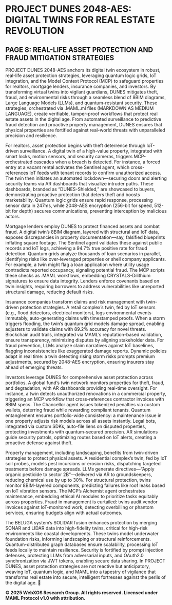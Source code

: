# PROJECT DUNES 2048-AES: DIGITAL TWINS FOR REAL ESTATE REVOLUTION

## PAGE 8: REAL-LIFE ASSET PROTECTION AND FRAUD MITIGATION STRATEGIES

PROJECT DUNES 2048-AES anchors its digital twin ecosystem in robust, real-life asset protection strategies, leveraging quantum logic grids, IoT integration, and the Model Context Protocol (MCP) to safeguard properties for realtors, mortgage lenders, insurance companies, and investors. By transforming virtual twins into vigilant guardians, DUNES mitigates theft, fraud, and environmental risks through a seamless blend of 8BIM diagrams, Large Language Models (LLMs), and quantum-resistant security. These strategies, orchestrated via .MAML.ml files (MARKDOWN AS MEDIUM LANGUAGE), create verifiable, tamper-proof workflows that protect real estate assets in the digital age. From automated surveillance to predictive fraud detection and proactive property management, DUNES ensures that physical properties are fortified against real-world threats with unparalleled precision and resilience.

For realtors, asset protection begins with theft deterrence through IoT-driven surveillance. A digital twin of a high-value property, integrated with smart locks, motion sensors, and security cameras, triggers MCP-orchestrated cascades when a breach is detected. For instance, a forced entry at a vacant rental activates the Sentinel agent, which cross-references IoT feeds with tenant records to confirm unauthorized access. The twin then initiates an automated lockdown—securing doors and alerting security teams via AR dashboards that visualize intruder paths. These dashboards, branded as “DUNES-Shielded,” are showcased to buyers, demonstrating proactive protection that deters theft and boosts marketability. Quantum logic grids ensure rapid response, processing sensor data in 247ms, while 2048-AES encryption (256-bit for speed, 512-bit for depth) secures communications, preventing interception by malicious actors.

Mortgage lenders employ DUNES to protect financed assets and combat fraud. A digital twin’s 8BIM diagram, layered with structural and IoT data, exposes discrepancies in property documentation—say, falsified blueprints inflating square footage. The Sentinel agent validates these against public records and IoT logs, achieving a 94.7% true positive rate for fraud detection. Quantum grids analyze thousands of loan scenarios in parallel, identifying risks like over-leveraged properties or shell company applicants. For example, a twin might flag a loan application where utility usage contradicts reported occupancy, signaling potential fraud. The MCP scripts these checks as .MAML workflows, embedding CRYSTALS-Dilithium signatures to ensure data integrity. Lenders enforce covenants based on twin insights, requiring borrowers to address vulnerabilities like unreported structural damage, reducing default risks.

Insurance companies transform claims and risk management with twin-driven protection strategies. A retail complex’s twin, fed by IoT sensors (e.g., flood detectors, electrical monitors), logs environmental events immutably, auto-generating claims with timestamped proofs. When a storm triggers flooding, the twin’s quantum grid models damage spread, enabling adjusters to validate claims with 89.2% accuracy for novel threats. Blockchain audit trails, integrated via MAML’s reputation-based validation, ensure transparency, minimizing disputes by aligning stakeholder data. For fraud prevention, LLMs analyze claim narratives against IoT baselines, flagging inconsistencies like exaggerated damage reports. Dynamic policies adapt in real time: a twin detecting rising storm risks prompts premium adjustments, secured by 2048-AES encryption, ensuring insurers stay ahead of emerging threats.

Investors leverage DUNES for comprehensive asset protection across portfolios. A global fund’s twin network monitors properties for theft, fraud, and degradation, with AR dashboards providing real-time oversight. For instance, a twin detects unauthorized renovations in a commercial property, triggering an MCP workflow that cross-references contractor invoices with 8BIM specs. The Chancellor agent issues tokenized penalties via custom wallets, deterring fraud while rewarding compliant tenants. Quantum entanglement ensures portfolio-wide consistency: a maintenance issue in one property adjusts risk models across all assets instantly. Legal bots, integrated via custom SDKs, auto-file liens on disputed properties, protecting investments with quantum-secured precision. AR simulations guide security patrols, optimizing routes based on IoT alerts, creating a proactive defense against theft.

Property management, including landscaping, benefits from twin-driven strategies to protect physical assets. A residential complex’s twin, fed by IoT soil probes, models pest incursions or erosion risks, dispatching targeted treatments before damage spreads. LLMs generate directives—“Apply organic pesticide to sector 2B”—delivered via AR to groundskeepers, reducing chemical use by up to 30%. For structural protection, twins monitor 8BIM-layered components, predicting failures like roof leaks based on IoT vibration sensors. The MCP’s Alchemist agent orchestrates maintenance, embedding ethical AI modules to prioritize tasks equitably across properties. Fraud in management is curtailed: twins audit vendor invoices against IoT-monitored work, detecting overbilling or phantom services, ensuring budgets align with actual outcomes.

The BELUGA system’s SOLIDAR fusion enhances protection by merging SONAR and LIDAR data into high-fidelity twins, critical for high-risk environments like coastal developments. These twins model underwater foundation risks, informing landscaping or structural reinforcements. Quantum-distributed graph databases ensure scalability, processing IoT feeds locally to maintain resilience. Security is fortified by prompt injection defenses, protecting LLMs from adversarial inputs, and OAuth2.0 synchronization via JWT tokens, enabling secure data sharing. In PROJECT DUNES, asset protection strategies are not reactive but anticipatory, weaving IoT, quantum logic, and MAML into a tapestry of vigilance that transforms real estate into secure, intelligent fortresses against the perils of the digital age. 🐪

**© 2025 WebXOS Research Group. All rights reserved. Licensed under MAML Protocol v1.0 with attribution.**